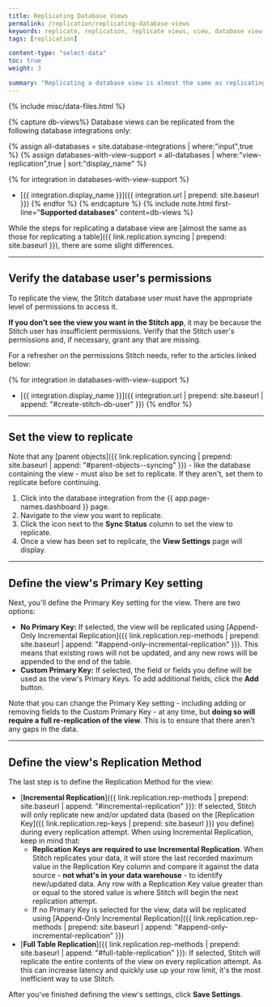 ```yaml
---
title: Replicating Database Views
permalink: /replication/replicating-database-views
keywords: replicate, replication, replicate views, view, database view, replicate database view
tags: [replication]

content-type: "select-data"
toc: true
weight: 3

summary: "Replicating a database view is almost the same as replicating a database table. In this guide, we'll cover the database integrations that support views and the additional steps required to replicate a database view."
---
```

{% include misc/data-files.html %}

{% capture db-views%}
Database views can be replicated from the following database integrations only:

{% assign all-databases = site.database-integrations | where:"input",true %}
{% assign databases-with-view-support = all-databases | where:"view-replication",true | sort:"display_name" %}

{% for integration in databases-with-view-support %}
- [{{ integration.display_name }}]({{ integration.url | prepend: site.baseurl }})
{% endfor %}
{% endcapture %}
{% include note.html first-line="**Supported databases**" content=db-views %}

While the steps for replicating a database view are [almost the same as those for replicating a table]({{ link.replication.syncing | prepend: site.baseurl }}), there are some slight differences.

---

## Verify the database user's permissions

To replicate the view, the Stitch database user must have the appropriate level of permissions to access it.

**If you don't see the view you want in the Stitch app**, it may be because the Stitch user has insufficient permissions. Verify that the Stitch user's permissions and, if necessary, grant any that are missing.

For a refresher on the permissions Stitch needs, refer to the articles linked below:

{% for integration in databases-with-view-support %}
- [{{ integration.display_name }}]({{ integration.url | prepend: site.baseurl | append: "#create-stitch-db-user" }})
{% endfor %}

--- 

## Set the view to replicate

Note that any [parent objects]({{ link.replication.syncing | prepend: site.baseurl | append: "#parent-objects--syncing" }}) - like the database containing the view - must also be set to replicate. If they aren't, set them to replicate before continuing.

1. Click into the database integration from the {{ app.page-names.dashboard }} page.
2. Navigate to the view you want to replicate.
3. Click the icon next to the **Sync Status** column to set the view to replicate.
3. Once a view has been set to replicate, the **View Settings** page will display.

---

## Define the view's Primary Key setting

Next, you'll define the Primary Key setting for the view. There are two options:

- **No Primary Key:** If selected, the view will be replicated using [Append-Only Incremental Replication]({{ link.replication.rep-methods | prepend: site.baseurl | append: "#append-only-incremental-replication" }}). This means that existing rows will not be updated, and any new rows will be appended to the end of the table.
- **Custom Primary Key:** If selected, the field or fields you define will be used as the view's Primary Keys. To add additional fields, click the **Add** button.

Note that you can change the Primary Key setting - including adding or removing fields to the Custom Primary Key - at any time, but **doing so will require a full re-replication of the view**. This is to ensure that there aren't any gaps in the data.

---

## Define the view's Replication Method

The last step is to define the Replication Method for the view:

- [**Incremental Replication**]({{ link.replication.rep-methods | prepend: site.baseurl | append: "#incremental-replication" }}): If selected, Stitch will only replicate new and/or updated data (based on the [Replication Key]({{ link.replication.rep-keys | prepend: site.baseurl }}) you define) during every replication attempt. When using Incremental Replication, keep in mind that:
   - **Replication Keys are required to use Incremental Replication**. When Stitch replicates your data, it will store the last recorded maximum value in the Replication Key column and compare it against the data source - **not what's in your data warehouse** - to identify new/updated data. Any row with a Replication Key value greater than or equal to the stored value is where Stitch will begin the next replication attempt.
   - If no Primary Key is selected for the view, data will be replicated using [Append-Only Incremental Replication]({{ link.replication.rep-methods | prepend: site.baseurl | append: "#append-only-incremental-replication" }})
- [**Full Table Replication**]({{ link.replication.rep-methods | prepend: site.baseurl | append: "#full-table-replication" }}): If selected, Stitch will replicate the entire contents of the view on every replication attempt. As this can increase latency and quickly use up your row limit, it's the most inefficient way to use Stitch. 

After you've finished defining the view's settings, click **Save Settings**.